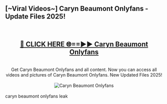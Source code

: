 <h2>[~Viral Videos~] Caryn Beaumont Onlyfans - Update Files 2025!</h2>
<br>
<div align="center">
<h2><a href="https://betterlinks.top/A2PfLJ" rel="nofollow">🔴 CLICK HERE 🌐==►► Caryn Beaumont Onlyfans</a></h2>
<br>
Get Caryn Beaumont Onlyfans and all content. Now you can access all videos and pictures of Caryn Beaumont Onlyfans. New Updated Files 2025!
<br>
<br>
<a href="https://betterlinks.top/A2PfLJ" rel="nofollow" data-target="animated-image.originalLink"><img src="https://i.ibb.co.com/WyWwxjT/player-gif2.gif" alt="Caryn Beaumont Onlyfans" style="max-width: 100%; display: inline-block;" data-target="animated-image.originalImage"></a>
</div>
<br>
caryn beaumont onlyfans leak